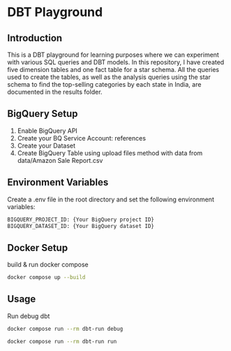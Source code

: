 # DBT Playground

## Introduction

This is a DBT playground for learning purposes where we can experiment with various SQL queries and DBT models. In this repository, I have created five dimension tables and one fact table for a star schema. All the queries used to create the tables, as well as the analysis queries using the star schema to find the top-selling categories by each state in India, are documented in the results folder.

## BigQuery Setup

1. Enable BigQuery API
2. Create your BQ Service Account: references
3. Create your Dataset
4. Create BigQuery Table using upload files method with data from data/Amazon Sale Report.csv

## Environment Variables

Create a .env file in the root directory and set the following environment variables:

```bash
BIGQUERY_PROJECT_ID: {Your BigQuery project ID}
BIGQUERY_DATASET_ID: {Your BigQuery dataset ID}
```

## Docker Setup

build & run docker compose

```bash
docker compose up --build
```

## Usage

Run debug dbt

```bash
docker compose run --rm dbt-run debug
```

```bash
docker compose run --rm dbt-run run
```
